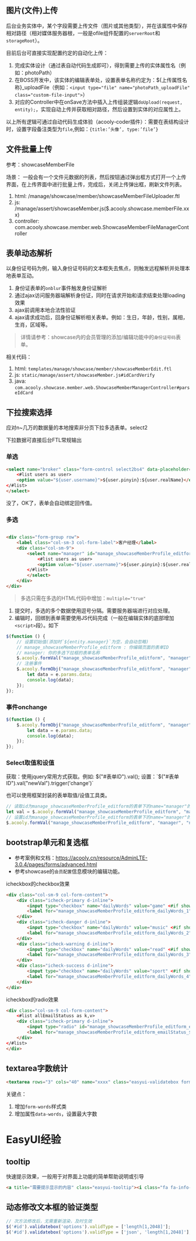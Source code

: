 <!-- title: BOSS开发经验  -->
<!-- type: core -->
<!-- author: zhangpu -->
<!-- date: 2019-04-26 -->


## 图片(文件)上传

后台业务实体中，某个字段需要上传文件（图片或其他类型），并在该属性中保存相对路径（相对媒体服务器根，一般是ofile组件配置的`serverRoot`和`storageRoot`）。

目前后台可直接实现配置约定的自动化上传：

1. 完成实体设计（通过表自动代码生成即可），得到需要上传的实体属性名（例如：photoPath）
2. 在BOSS开发中，该实体的编辑表单处，设置表单名称约定为：${上传属性名称}_uploadFile（例如：`<input type="file" name="photoPath_uploadFile" class="custom-file-input">`）
3. 对应的Controller中在onSave方法中插入上传组装逻辑`doUpload(request, entity);`，实现自动上传并获取相对路径，然后设置到实体的对应属性上。

以上所有逻辑可通过自动代码生成体验（acooly-coder插件）：需要在表结构设计时，设置字段备注类型为`file`,例如：`{title:’头像’, type:’file’}`

## 文件批量上传

参考：showcaseMemberFile

场景： 一般会有一个文件元数据的列表，然后按钮通过弹出框方式打开一个上传界面，在上传界面中进行批量上传，完成后，关闭上传弹出框，刷新文件列表。

1. html: /manage/showcase/member/showcaseMemberFileUploader.ftl
2. js: /manage/assert/showcaseMember.js($.acooly.showcase.memberFile.xxx)
3. controller: com.acooly.showcase.member.web.ShowcaseMemberFileManagerController

## 表单动态解析

以身份证号码为例，输入身份证号码的文本框失去焦点，则触发远程解析并处理本地表单互动。

1. 身份证表单的`onblur`事件触发身份证解析
2. 通过ajax访问服务器端解析身份证，同时在请求开始和请求结束处理loading效果
3. ajax前调用本地合法性验证
4. ajax请求成功后，回身份证解析相关表单。例如：生日，年龄，性别，属相，生肖，区域等。

> 详情请参考：showcase内的会员管理的添加/编辑功能中的`身份证号码`表单。

相关代码：

1. html: `templates/manage/showcase/member/showcaseMemberEdit.ftl`
2. js: `static/manage/assert/showcaseMember.js#idCardVerify`
3. java: `com.acooly.showcase.member.web.ShowcaseMemberManagerController#parseIdCard`

## 下拉搜索选择

应对n~几万的数据量的本地搜索非分页下拉多选表单。select2

下拉数据可直接后台FTL常规输出

### 单选

```html
<select name="broker" class="form-control select2bs4" data-placeholder="请选择经纪人...">
    <#list users as user>
    <option value="${user.username}">${user.pinyin}:${user.realName}</option>
</#list>
</select>
```

没了，OK了，表单会自动绑定回传值。

### 多选

```html

<div class="form-group row">
    <label class="col-sm-3 col-form-label">客户经理</label>
    <div class="col-sm-9">
        <select name="manager" id="manage_showcaseMemberProfile_editform_manager" class="form-control select2bs4" data-placeholder="请输入客户经理..." multiple="true">
            <#list users as user>
            <option value="${user.username}">${user.pinyin}:${user.realName}</option>
        </#list>
        </select>
    </div>
</div>
```

> 多选只需在多选的HTML代码中增加：`multiple="true"`

1. 提交时，多选的多个数据使用逗号分隔。需要服务器端进行对应处理。
2. 编辑时，回绑到表单需要使用JS代码完成（一般在编辑实体的底部增加`<script>`段）。如下

```js
$(function () {
    // 设置初始值(添加时`${entity.manager}`为空，会自动忽略)
    // manage_showcaseMemberProfile_editform : 你编辑页面的表单ID
    // manager: 你的多选下拉框的表单名称
    $.acooly.formVal("manage_showcaseMemberProfile_editform", "manager", '${entity.manager}');
    // 注册事件
    $.acooly.formObj("manage_showcaseMemberProfile_editform", "manager").on('select2:select', function (e) {
        let data = e.params.data;
        console.log(data);
    });
});
```

### 事件onchange

```js
$(function () {
    $.acooly.formObj("manage_showcaseMemberProfile_editform", "manager").on('select2:select', function (e) {
        let data = e.params.data;
        console.log(data);
    });
});
```

### Select取值和设值

获取：使用jquery常用方式获取。例如: $("#表单ID").val(); 设置：`$("#表单ID").val("newVal").trigger('change')`

也可以使用框架封装的表单取值/设值工具类。

```js
// 读取id为manage_showcaseMemberProfile_editform的表单下的name="manager"的下拉框的值
let val = $.acooly.formVal("manage_showcaseMemberProfile_editform", "manager");
// 设置id为manage_showcaseMemberProfile_editform的表单下的name="manager"的下拉框的值
$.acooly.formVal("manage_showcaseMemberProfile_editform", "manager", "newVal");
```

## bootstrap单元和复选框

* 参考案例和文档：https://acooly.cn/resource/AdminLTE-3.0.4/pages/forms/advanced.html
* 参考showcase的`会员配置`信息模块的编辑功能。

icheckbox的checkbox效果
```html
<div class="col-sm-9 col-form-content">
    <div class="icheck-primary d-inline">
        <input type="checkbox" name="dailyWords" value="game" <#if showcaseMemberProfile.dailyWords?index_of("game") != -1>checked</#if> id="manage_showcaseMemberProfile_editform_dailyWords_1">
        <label for="manage_showcaseMemberProfile_editform_dailyWords_1">游戏</label>
    </div>
    <div class="icheck-danger d-inline">
        <input type="checkbox" name="dailyWords" value="music" <#if showcaseMemberProfile.dailyWords?index_of("music") != -1>checked</#if> id="manage_showcaseMemberProfile_editform_dailyWords_2">
        <label for="manage_showcaseMemberProfile_editform_dailyWords_2">音乐</label>
    </div>
    <div class="icheck-warning d-inline">
        <input type="checkbox" name="dailyWords" value="read" <#if showcaseMemberProfile.dailyWords?index_of("read") != -1>checked</#if> id="manage_showcaseMemberProfile_editform_dailyWords_3">
        <label for="manage_showcaseMemberProfile_editform_dailyWords_3">看书</label>
    </div>
    <div class="icheck-success d-inline">
        <input type="checkbox" name="dailyWords" value="sport" <#if showcaseMemberProfile.dailyWords?index_of("sport") != -1>checked</#if> id="manage_showcaseMemberProfile_editform_dailyWords_4">
        <label for="manage_showcaseMemberProfile_editform_dailyWords_4">运动</label>
    </div>
</div>
```

icheckbox的radio效果
```html
<div class="col-sm-9 col-form-content">
    <#list allEmailStatuss as k,v>
    <div class="icheck-primary d-inline">
        <input type="radio" id="manage_showcaseMemberProfile_editform_emailStatus_${k}" value="${k}" name="emailStatus">
        <label for="manage_showcaseMemberProfile_editform_emailStatus_${k}">${v}</label>
    </div>
</#list>
</div>
```

## textarea字数统计

```html
<textarea rows="3" cols="40" name="xxxx" class="easyui-validatebox form-control form-words" data-words="2048" data-options="validType:['length[1,2048]']" required="true"></textarea>
```

关键点：
1. 增加`form-words`样式类
2. 增加属性`data-words`，设置最大字数

# EasyUI经验

## tooltip

快速提示效果，一般用于对界面上功能的简单帮助说明或引导

```html
<a title="需要提示显示的内容" class="easyui-tooltip"><i class="fa fa-info-circle" aria-hidden="true"></i></a>
```

## 动态修改文本框的验证类型

```js
// 次方法修改后，无需重新渲染，及时生效
$('#id').validatebox('options').validType = ['length[1,2048]'];
$('#id').validatebox('options').validType = ['json', 'length[1,2048]'];
```